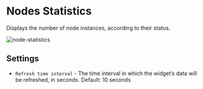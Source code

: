 # Nodes Statistics
Displays the number of node instances, according to their status.

![node-statistics](https://docs.cloudify.co/latest/images/ui/widgets/node-statistics.png)


## Settings

* `Refresh time interval` - The time interval in which the widget’s data will be refreshed, in seconds. Default: 10 seconds
